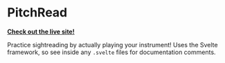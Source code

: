 # PitchRead

**[Check out the live site!](https://funblaster22.github.io/PitchRead/)**

Practice sightreading by actually playing your instrument! Uses the Svelte framework, so see inside any `.svelte` files for documentation comments.
